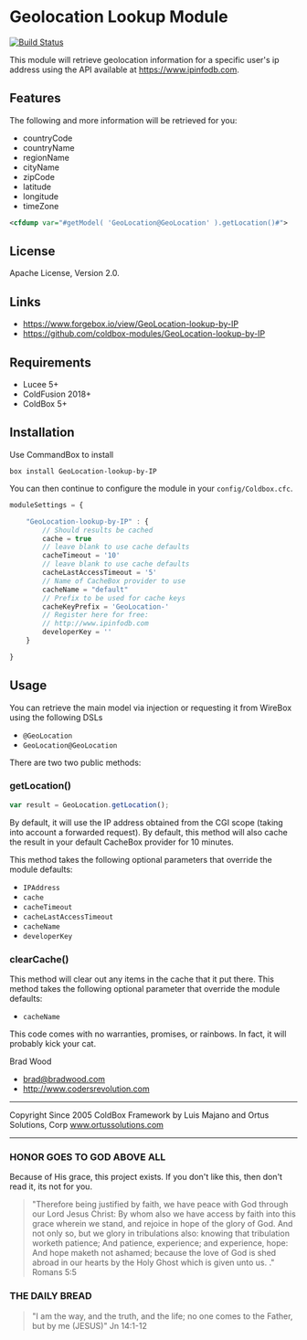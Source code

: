 # Geolocation Lookup Module

[![Build Status](https://github.com/ColdBox/coldbox-platform/actions/workflows/ci.yml/badge.svg)](https://github.com/ColdBox/coldbox-platform/actions/workflows/)

This module will retrieve geolocation information for a specific user's ip address using the API available at https://www.ipinfodb.com.

## Features

The following and more information will be retrieved for you:

- countryCode
- countryName
- regionName
- cityName
- zipCode
- latitude
- longitude
- timeZone

```xml
<cfdump var="#getModel( 'GeoLocation@GeoLocation' ).getLocation()#">
```

## License

Apache License, Version 2.0.

## Links

- https://www.forgebox.io/view/GeoLocation-lookup-by-IP
- https://github.com/coldbox-modules/GeoLocation-lookup-by-IP

## Requirements

- Lucee 5+
- ColdFusion 2018+
- ColdBox 5+

## Installation

Use CommandBox to install

`box install GeoLocation-lookup-by-IP`

You can then continue to configure the module in your `config/Coldbox.cfc`.

```js
moduleSettings = {

    "GeoLocation-lookup-by-IP" : {
        // Should results be cached
        cache = true
        // leave blank to use cache defaults
        cacheTimeout = '10'
        // leave blank to use cache defaults
        cacheLastAccessTimeout = '5'
        // Name of CacheBox provider to use
        cacheName = "default"
        // Prefix to be used for cache keys
        cacheKeyPrefix = 'GeoLocation-'
        // Register here for free:
        // http://www.ipinfodb.com
        developerKey = ''
    }

}
```

## Usage

You can retrieve the main model via injection or requesting it from WireBox using the following DSLs

- `@GeoLocation`
- `GeoLocation@GeoLocation`

There are two two public methods:

### getLocation()

```js
var result = GeoLocation.getLocation();
```

By default, it will use the IP address obtained from the CGI scope (taking into account a forwarded request).  By default, this method will also cache the result in your default CacheBox provider for 10 minutes.

This method takes the following optional parameters that override the module defaults:

- `IPAddress`
- `cache`
- `cacheTimeout`
- `cacheLastAccessTimeout`
- `cacheName`
- `developerKey`

### clearCache()

This method will clear out any items in the cache that it put there.
This method takes the following optional parameter that override the module defaults:

- `cacheName`

This code comes with no warranties, promises, or rainbows.  In fact, it will probably kick your cat.

Brad Wood
- brad@bradwood.com
- http://www.codersrevolution.com

********************************************************************************
Copyright Since 2005 ColdBox Framework by Luis Majano and Ortus Solutions, Corp
www.ortussolutions.com
********************************************************************************

### HONOR GOES TO GOD ABOVE ALL

Because of His grace, this project exists. If you don't like this, then don't read it, its not for you.

>"Therefore being justified by faith, we have peace with God through our Lord Jesus Christ:
By whom also we have access by faith into this grace wherein we stand, and rejoice in hope of the glory of God.
And not only so, but we glory in tribulations also: knowing that tribulation worketh patience;
And patience, experience; and experience, hope:
And hope maketh not ashamed; because the love of God is shed abroad in our hearts by the
Holy Ghost which is given unto us. ." Romans 5:5

### THE DAILY BREAD

 > "I am the way, and the truth, and the life; no one comes to the Father, but by me (JESUS)" Jn 14:1-12
